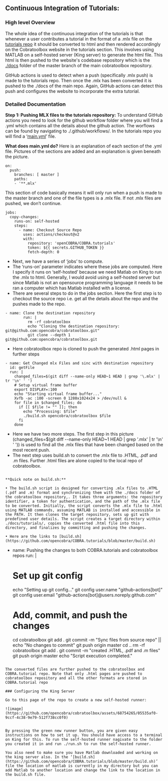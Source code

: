 ## Continuous Integration of Tutorials:
### High level Overview
The whole idea of the continuous integration of the tutorials is that whenever a user contributes a tutorial in the format of a .mlx file on the [tutorials repo](https://github.com/opencobra/COBRA.tutorials) it should be converted to html and then rendered accordingly on the Cobratoolbox website in the tutorials section. This involves using MATLAB on a self-hosted server (King server) to generate the html file. This html is then pushed to the website's codebase repository which is the [./docs](https://github.com/opencobra/cobratoolbox/tree/master/docs) folder of the master branch of the main cobratoolbox repository.

GitHub actions is used to detect when a push (specifically .mlx push) is made to the tutorials repo. Then once the .mlx has been converted it is pushed to the ./docs of the main repo. Again, GitHub actions can detect this push and configures the website to incorporate the extra tutorial. 

### Detailed Documentation
**Step 1: Pushing MLX files to the tutorials repository:**
To understand GitHub actions you need to look for the github workflow folder where you will find a .yml which contains all the details about the github action. The worflows can be found by navigating to ./.github/workflows/. In the tutorials repo you will find a ‘[main.yml](https://github.com/opencobra/COBRA.tutorials/blob/master/.github/workflows/main.yml)’ file.

**What does main.yml do?**
Here is an explanation of each section of the .yml file. Pictures of the sections are added and an explanation is given beneath the picture.

```
on:
  push:
    branches: [ master ]
    paths:
    - '**.mlx'
```


This section of code basically means it will only run when a push is made to the master branch and one of the file types is a .mlx file. If not .mlx files are pushed, we don’t continue.

```
jobs:
  copy-changes:
    runs-on: self-hosted
    steps:
      - name: Checkout Source Repo
        uses: actions/checkout@v2
        with:
          repository: 'openCOBRA/COBRA.tutorials'
          token: ${{ secrets.GITHUB_TOKEN }}
          fetch-depth: 0
```


- Next, we have a series of ‘jobs’ to compute.
- The ‘runs-on’ parameter indicates where these jobs are computed. Here I specify it runs on ‘self-hosted’ because we need Matlab on King to run the .mlx to html. Generally, I would avoid using a self-hosted server but since Matlab is not an opensource programming language it needs to be ran a computer which has Matlab installed with a license.
- There are several steps to do in the jobs section. Here the first step is to checkout the source repo i.e. get all the details about the repo and the pushes made to the repo.
  
```
- name: Clone the destination repository
        run: |
          rm -rf cobratoolbox
          echo "Cloning the destination repository: git@github.com:opencobra/cobratoolbox.git"
          git clone --depth 1 git@github.com:opencobra/cobratoolbox.git
```
- Here cobratoolbox repo is cloned to push the generated .html pages in further steps 

```
- name: Get Changed mlx Files and sinc with destination repository
  id: getFile
  run: |
    changed_files=$(git diff --name-only HEAD~1 HEAD | grep '\.mlx' | tr '\n' ' ')
    # Setup virtual frame buffer
    export DISPLAY=:100
    echo "Starting virtual frame buffer..."
    Xvfb -ac :100 -screen 0 1280x1024x24 > /dev/null &
    for file in $changed_files; do
      if [[ $file != "" ]]; then
        echo "Processing: $file"
        ./build.sh opencobra/cobratoolbox $file
      fi
    done
```
- Here we have two more steps. The first step in this picture (changed_files=$(git diff --name-only HEAD~1 HEAD | grep '\.mlx' | tr '\n' ' ')) is used to find all the .mlx files that have been changed based on the most recent push.
- The next step uses build.sh to convert the .mlx file to .HTML, .pdf and .m files. Further .html files are alone copied to the local repo of cobratoolbox.
```

**Quick note on build.sh:**

• The build.sh script is designed for converting .mlx files to .HTML (.pdf and .m) format and synchronizing them with the ./docs folder of the cobratoolbox repository,. It takes three arguments: the repository identifier, a token for authentication, and the path of the .mlx file to be converted. Initially, the script converts the .mlx file to .html using MATLAB commands, assuming MATLAB is installed and accessible in the PATH. It then clones the target repository, sets up git with predefined user details. The script creates a target directory within ./docs/tutorials/, copies the converted .html file into this directory, and finalizes by committing and pushing the changes.

• Here are the links to [build.sh](https://github.com/opencobra/COBRA.tutorials/blob/master/build.sh)

```
- name: Pushing the changes to both COBRA.tutorials and cobratoolbox repos
  run: |
    # Set up git config
    echo "Setting up git config..."
    git config user.name "github-actions[bot]"
    git config user.email "github-actions[bot]@users.noreply.github.com"
    # Add, commit, and push the changes
    cd cobratoolbox
    git add .
    git commit -m "Sync files from source repo" || echo "No changes to commit"
    git push origin master
    cd ..
    rm -rf cobratoolbox
    git add .
    git commit -m "created .HTML, .pdf and .m files"
    git push origin master
    echo "Script execution completed."
```

The converted files are further pushed to the cobratoolbox and COBRA.tutorial repo. Note that only .html pages are pushed to cobratoolbox repository and all the other formats are stored in COBRA.tutorial repo

### Configuring the King Server

Go to this page of the repo to create a new self-hosted runner:

![image](https://github.com/opencobra/cobratoolbox/assets/68754265/05535af0-9ccf-4c38-9e79-512f738cc0f0)


By pressing the green new runner button, you are given easy instructions on how to set it up. You should have access to a terminal on King for this. To run the self-hosted runner nagivate to the folder you created it in and run ./run.sh to run the self-hosted runner.

You also need to make sure you have Matlab downloaded and working on the king server also. In the ‘[build.sh](https://github.com/opencobra/COBRA.tutorials/blob/master/build.sh)’ file the location of matlab is currently in my directory but you can add Matlab to another location and change the link to the location in the build.sh file.
